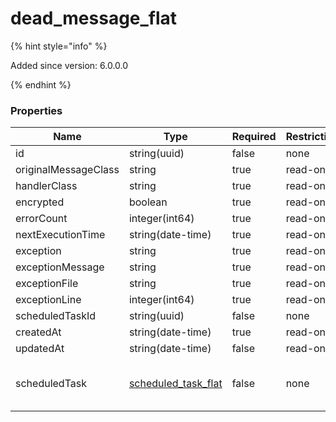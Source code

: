 
# dead_message_flat

{% hint style="info" %}

Added since version: 6.0.0.0

{% endhint %}

### Properties

|Name|Type|Required|Restrictions|Description|
|---|---|---|---|---|
|id|string(uuid)|false|none|none|
|originalMessageClass|string|true|read-only|none|
|handlerClass|string|true|read-only|none|
|encrypted|boolean|true|read-only|none|
|errorCount|integer(int64)|true|read-only|none|
|nextExecutionTime|string(date-time)|true|read-only|none|
|exception|string|true|read-only|none|
|exceptionMessage|string|true|read-only|none|
|exceptionFile|string|true|read-only|none|
|exceptionLine|integer(int64)|true|read-only|none|
|scheduledTaskId|string(uuid)|false|none|none|
|createdAt|string(date-time)|true|read-only|none|
|updatedAt|string(date-time)|false|read-only|none|
|scheduledTask|[scheduled_task_flat](/schema/scheduled_task_flat.md)|false|none|Added since version: 6.0.0.0|
